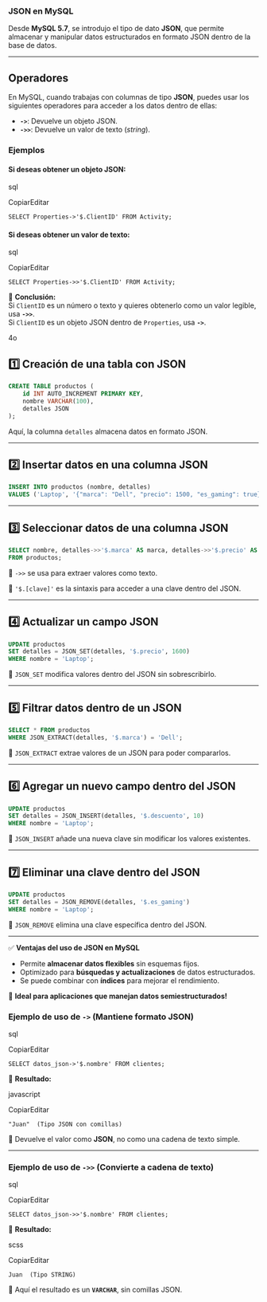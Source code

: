### **JSON en MySQL**

Desde **MySQL 5.7**, se introdujo el tipo de dato **JSON**, que permite almacenar y manipular datos estructurados en formato JSON dentro de la base de datos.

---
## Operadores
En MySQL, cuando trabajas con columnas de tipo **JSON**, puedes usar los siguientes operadores para acceder a los datos dentro de ellas:

- **`->`**: Devuelve un objeto JSON.
- **`->>`**: Devuelve un valor de texto (_string_).

### **Ejemplos**

#### **Si deseas obtener un objeto JSON:**

sql

CopiarEditar

`SELECT Properties->'$.ClientID' FROM Activity;`

#### **Si deseas obtener un valor de texto:**

sql

CopiarEditar

`SELECT Properties->>'$.ClientID' FROM Activity;`

🚀 **Conclusión:**  
Si `ClientID` es un número o texto y quieres obtenerlo como un valor legible, usa **`->>`**.  
Si `ClientID` es un objeto JSON dentro de `Properties`, usa **`->`**.

4o
## **1️⃣ Creación de una tabla con JSON**

```sql
CREATE TABLE productos (
    id INT AUTO_INCREMENT PRIMARY KEY,
    nombre VARCHAR(100),
    detalles JSON
);
```

Aquí, la columna `detalles` almacena datos en formato JSON.

---

## **2️⃣ Insertar datos en una columna JSON**

```sql
INSERT INTO productos (nombre, detalles) 
VALUES ('Laptop', '{"marca": "Dell", "precio": 1500, "es_gaming": true}');
```

---

## **3️⃣ Seleccionar datos de una columna JSON**

```sql
SELECT nombre, detalles->>'$.marca' AS marca, detalles->>'$.precio' AS precio 
FROM productos;
```

🔹 `->>` se usa para extraer valores como texto.

🔹 `'$.[clave]'` es la sintaxis para acceder a una clave dentro del JSON.

---

## **4️⃣ Actualizar un campo JSON**

```sql
UPDATE productos 
SET detalles = JSON_SET(detalles, '$.precio', 1600) 
WHERE nombre = 'Laptop';
```

🔹 `JSON_SET` modifica valores dentro del JSON sin sobrescribirlo.

---

## **5️⃣ Filtrar datos dentro de un JSON**

```sql
SELECT * FROM productos 
WHERE JSON_EXTRACT(detalles, '$.marca') = 'Dell';
```

🔹 `JSON_EXTRACT` extrae valores de un JSON para poder compararlos.

---

## **6️⃣ Agregar un nuevo campo dentro del JSON**

```sql
UPDATE productos 
SET detalles = JSON_INSERT(detalles, '$.descuento', 10) 
WHERE nombre = 'Laptop';
```

🔹 `JSON_INSERT` añade una nueva clave sin modificar los valores existentes.

---

## **7️⃣ Eliminar una clave dentro del JSON**

```sql
UPDATE productos 
SET detalles = JSON_REMOVE(detalles, '$.es_gaming') 
WHERE nombre = 'Laptop';
```

🔹 `JSON_REMOVE` elimina una clave específica dentro del JSON.

---

✅ **Ventajas del uso de JSON en MySQL**

- Permite **almacenar datos flexibles** sin esquemas fijos.
- Optimizado para **búsquedas y actualizaciones** de datos estructurados.
- Se puede combinar con **índices** para mejorar el rendimiento.

🚀 **Ideal para aplicaciones que manejan datos semiestructurados!**

### **Ejemplo de uso de `->` (Mantiene formato JSON)**

sql

CopiarEditar

`SELECT datos_json->'$.nombre' FROM clientes;`

📌 **Resultado:**

javascript

CopiarEditar

`"Juan"  (Tipo JSON con comillas)`

🔹 Devuelve el valor como **JSON**, no como una cadena de texto simple.

---

### **Ejemplo de uso de `->>` (Convierte a cadena de texto)**

sql

CopiarEditar

`SELECT datos_json->>'$.nombre' FROM clientes;`

📌 **Resultado:**

scss

CopiarEditar

`Juan  (Tipo STRING)`

🔹 Aquí el resultado es un **`VARCHAR`**, sin comillas JSON.